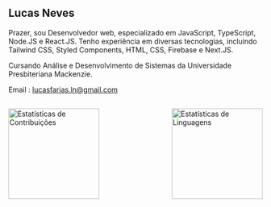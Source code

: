## Lucas Neves

Prazer, sou Desenvolvedor web, especializado em JavaScript, TypeScript, Node.JS e React.JS. Tenho experiência em diversas tecnologias, incluindo Tailwind CSS, Styled Components, HTML, CSS, Firebase e Next.JS.

Cursando Análise e Desenvolvimento de Sistemas da Universidade Presbiteriana Mackenzie.


Email : lucasfarias.ln@gmail.com

##


<div style="display: flex; justify-content: space-between;">
    <img src="https://github-readme-stats.vercel.app/api?username=LucasfNeves&theme=algolia&hide_border=false&include_all_commits=false&count_private=false" alt="Estatísticas de Contribuições" style="height:180px;max-height:100%;">
        <img src="https://github-readme-stats.vercel.app/api/top-langs?username=LucasfNeves&show_icons=true&theme=algolia&title_color=ffff&text_color=dedede&locale=en&layout=compact" alt="Estatísticas de Linguagens" style="height:180px;max-height:100%;">
</div>


